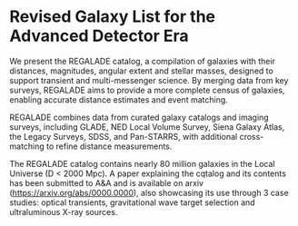 # Revised Galaxy List for the Advanced Detector Era

We present the REGALADE catalog, a compilation of galaxies with their distances, magnitudes, angular extent and stellar masses, designed to support transient and multi-messenger science. By merging data from key surveys, REGALADE aims to provide a more complete census of galaxies, enabling accurate distance estimates and event matching.

REGALADE combines data from curated galaxy catalogs and imaging surveys, including GLADE, NED Local Volume Survey, Siena Galaxy Atlas, the Legacy Surveys, SDSS, and Pan-STARRS, with additional cross-matching to refine distance measurements.

The REGALADE catalog contains nearly 80 million galaxies in the Local Universe (D < 2000 Mpc). A paper explaining the cqtalog and its contents has been submitted to A&A and is available on arxiv (https://arxiv.org/abs/0000.0000), also showcasing its use through 3 case studies: optical transients, gravitational wave target selection and ultraluminous X-ray sources.
